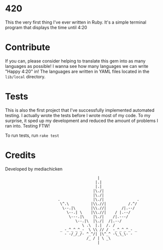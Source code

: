 # 420
This the very first thing I've ever written in Ruby. It's a simple terminal program that displays the time until 4:20

# Contribute
If you can, please consider helping to translate this gem into as many languages as possible! I wanna see how many languages we can write "Happy 4:20" in! The languages are written in YAML files located in the `lib/local` directory.

# Tests
This is also the first project that I've successfully implemented automated testing. I actually wrote the tests before I wrote most of my code. To my surprise, it sped up my development and reduced the amount of problems I ran into. Testing FTW!

To run tests, run `rake test`

# Credits
Developed by mediachicken


                                              |
                                             |.|
                                             |.|
                                            |\./|
                                            |\./|
                            .               |\./|               .
                             \^.\          |\\.//|          /.^/
                              \--.|\       |\\.//|       /|.--/
                                \--.| \    |\\.//|    / |.--/
                                 \---.|\    |\./|    /|.---/
                                    \--.|\  |\./|  /|.--/
                                       \ .\  |.|  /. /
                             _ -_^_^_^_-  \ \\ // /  -_^_^_^_- _
                               - -/_/_/- ^_^/| |\^_^ -\_\_\- -
                                         /_ / | \ _\
                                              |
